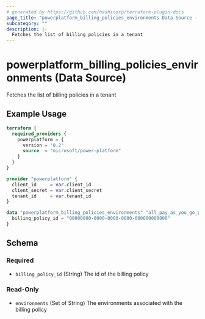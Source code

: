 ```yaml
---
# generated by https://github.com/hashicorp/terraform-plugin-docs
page_title: "powerplatform_billing_policies_environments Data Source - powerplatform"
subcategory: ""
description: |-
  Fetches the list of billing policies in a tenant
---
```


# powerplatform_billing_policies_environments (Data Source)

Fetches the list of billing policies in a tenant

## Example Usage

```terraform
terraform {
  required_providers {
    powerplatform = {
      version = "0.2"
      source  = "microsoft/power-platform"
    }
  }
}

provider "powerplatform" {
  client_id     = var.client_id
  client_secret = var.client_secret
  tenant_id     = var.tenant_id
}

data "powerplatform_billing_policies_environments" "all_pay_as_you_go_policy_envs" {
  billing_policy_id = "00000000-0000-0000-0000-000000000000"
}
```

<!-- schema generated by tfplugindocs -->
## Schema

### Required

- `billing_policy_id` (String) The id of the billing policy

### Read-Only

- `environments` (Set of String) The environments associated with the billing policy
